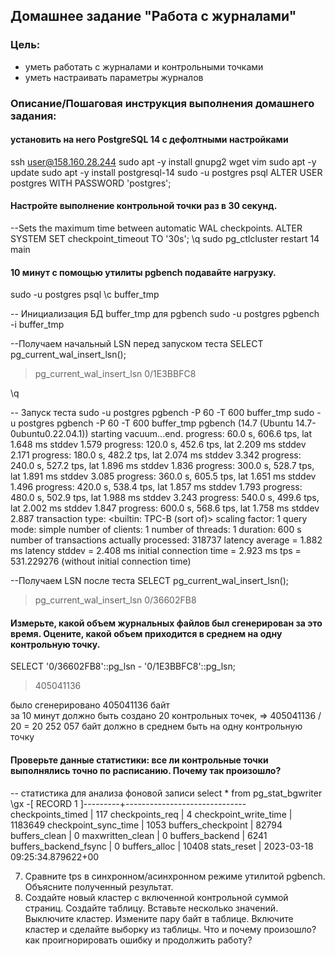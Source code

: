 ## Домашнее задание "Работа с журналами"

### Цель:
-   уметь работать с журналами и контрольными точками
-   уметь настраивать параметры журналов

### Описание/Пошаговая инструкция выполнения домашнего задания:

####   установить на него PostgreSQL 14 с дефолтными настройками
ssh user@158.160.28.244
sudo apt -y install gnupg2 wget vim
sudo apt -y update
sudo apt -y install postgresql-14
sudo -u postgres psql
ALTER USER postgres WITH PASSWORD 'postgres';


#### Настройте выполнение контрольной точки раз в 30 секунд.

--Sets the maximum time between automatic WAL checkpoints.
ALTER SYSTEM SET checkpoint_timeout TO '30s';
\q
sudo pg_ctlcluster restart 14 main

#### 10 минут c помощью утилиты pgbench подавайте нагрузку.

sudo -u postgres psql
\c buffer_tmp


-- Инициализация БД buffer_tmp для pgbench
sudo -u postgres pgbench -i buffer_tmp

--Получаем начальный LSN перед запуском теста
SELECT pg_current_wal_insert_lsn();
>pg_current_wal_insert_lsn
>0/1E3BBFC8

\q

-- Запуск теста 
sudo -u postgres pgbench -P 60 -T 600 buffer_tmp
sudo -u postgres pgbench -P 60 -T 600 buffer_tmp
pgbench (14.7 (Ubuntu 14.7-0ubuntu0.22.04.1))
starting vacuum...end.
progress: 60.0 s, 606.6 tps, lat 1.648 ms stddev 1.579
progress: 120.0 s, 452.6 tps, lat 2.209 ms stddev 2.171
progress: 180.0 s, 482.2 tps, lat 2.074 ms stddev 3.342
progress: 240.0 s, 527.2 tps, lat 1.896 ms stddev 1.836
progress: 300.0 s, 528.7 tps, lat 1.891 ms stddev 3.085
progress: 360.0 s, 605.5 tps, lat 1.651 ms stddev 1.496
progress: 420.0 s, 538.4 tps, lat 1.857 ms stddev 1.793
progress: 480.0 s, 502.9 tps, lat 1.988 ms stddev 3.243
progress: 540.0 s, 499.6 tps, lat 2.002 ms stddev 1.847
progress: 600.0 s, 568.6 tps, lat 1.758 ms stddev 2.887
transaction type: <builtin: TPC-B (sort of)>
scaling factor: 1
query mode: simple
number of clients: 1
number of threads: 1
duration: 600 s
number of transactions actually processed: 318737
latency average = 1.882 ms
latency stddev = 2.408 ms
initial connection time = 2.923 ms
tps = 531.229276 (without initial connection time)

--Получаем LSN после теста
SELECT pg_current_wal_insert_lsn();
>pg_current_wal_insert_lsn
 >0/36602FB8
 
 
#### Измерьте, какой объем журнальных файлов был сгенерирован за это время. Оцените, какой объем приходится в среднем на одну контрольную точку.

 SELECT '0/36602FB8'::pg_lsn - '0/1E3BBFC8'::pg_lsn;
> 405041136

было сгенерировано 405041136 байт  
за 10 минут должно быть создано 20 контрольных точек, => 405041136 / 20 = 20 252 057 байт должно в среднем быть на одну контрольную точку

#### Проверьте данные статистики: все ли контрольные точки выполнялись точно по расписанию. Почему так произошло?
-- статистика для анализа фоновой записи
select * from pg_stat_bgwriter \gx
-[ RECORD 1 ]---------+------------------------------
checkpoints_timed     | 117
checkpoints_req       | 4
checkpoint_write_time | 1183649
checkpoint_sync_time  | 1053
buffers_checkpoint    | 82794
buffers_clean         | 0
maxwritten_clean      | 0
buffers_backend       | 6241
buffers_backend_fsync | 0
buffers_alloc         | 10408
stats_reset           | 2023-03-18 09:25:34.879622+00

7.  Сравните tps в синхронном/асинхронном режиме утилитой pgbench. Объясните полученный результат.
8.  Создайте новый кластер с включенной контрольной суммой страниц. Создайте таблицу. Вставьте несколько значений. Выключите кластер. Измените пару байт в таблице. Включите кластер и сделайте выборку из таблицы. Что и почему произошло? как проигнорировать ошибку и продолжить работу?
<!--stackedit_data:
eyJoaXN0b3J5IjpbLTMzMjU2OTQzOSwtMTQ0ODkwMjYyOSwtMT
kyNDc2OTcxMiwtMjEwODQ5MzUxLDE1NDUzMjk5ODcsMjAxMjQ2
ODE5NywtMzQ5MjYyODg1LDEwMjEwMDQwMjQsLTE5OTE1MDE5MT
RdfQ==
-->